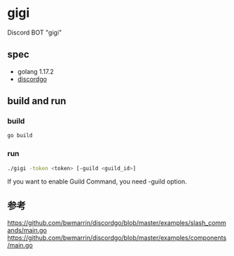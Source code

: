 # gigi
Discord BOT "gigi"

## spec

- golang 1.17.2
- [discordgo](https://github.com/bwmarrin/discordgo)

## build and run

### build

```bash
go build
```

### run

```bash
./gigi -token <token> [-guild <guild_id>]
```
If you want to enable Guild Command, you need -guild option.

## 参考
https://github.com/bwmarrin/discordgo/blob/master/examples/slash_commands/main.go
https://github.com/bwmarrin/discordgo/blob/master/examples/components/main.go
